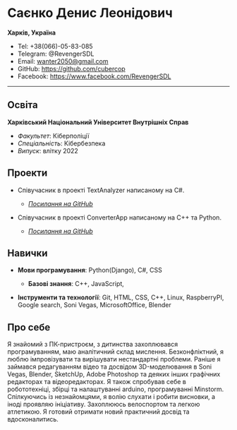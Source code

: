 Саєнко Денис Леонідович
==============

__Харків, Україна__

- Tel: +38(066)-05-83-085
- Telegram: @RevengerSDL
- Email: wanter2050@gmail.com
- GitHub: https://github.com/cubercop
- Facebook: https://www.facebook.com/RevengerSDL

***

## Освіта

__Харківський Національний Університет Внутрішніх Справ__
- _Факультет_: Кіберполіції
- _Спеціальність_: Кібербезпека
- _Випуск_: влітку 2022


## Проекти

- Співучасник в проекті TextAnalyzer написаному на C#.
	- [_Посилання на GitHub_][ConverterApp]

- Співучасник в проекті ConverterApp написаному на С++ та Python.
	- [_Посилання на GitHub_][TextAnalyzer] 


## Навички

- __Мови програмування__: Python(Django), C#, CSS
	- __Базові знання__: C++, JavaScript, 

- __Інструменти та технології__: Git, HTML, CSS, C++, Linux, RaspberryPI, Google search, Soni Vegas, MicrosoftOffice, Blender


## Про себе

Я знайомий з ПК-пристроєм, з дитинства захоплювався програмуванням, маю аналітичний склад мислення. Безконфліктний, я люблю імпровізувати та вирішувати нестандартні проблеми. Раніше я займався редагуванням відео та досвідом 3D-моделювання в Soni Vegas, Blender, SketchUp, Adobe Photoshop та деяких інших графічних редакторах та відеоредакторах. Я також спробував себе в робототехніці, збірці та налаштуванні arduino, програмуванні Minstorm. Спілкуючись із незнайомцями, я волію слухати і робити висновки, а іноді проявляю ініціативу. Захоплююсь велоспортом та легкою атлетикою. Я готовий отримати новий практичний досвід та вдосконалитись. 


[ConverterApp]: https://github.com/Palamariuk/ConverterApp
[TextAnalyzer]: https://github.com/Palamariuk/TextAnalyzer
